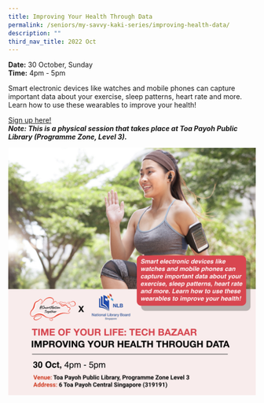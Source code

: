 ```yaml
---
title: Improving Your Health Through Data
permalink: /seniors/my-savvy-kaki-series/improving-health-data/
description: ""
third_nav_title: 2022 Oct
---
```

**Date:** 30 October, Sunday
<br> **Time:** 4pm - 5pm

Smart electronic devices like watches and mobile phones can capture important data about your exercise, sleep patterns, heart rate and more. Learn how to use these wearables to improve your health! 

[Sign up here!](https://www.eventbrite.sg/e/improving-your-health-through-data-toyl-x-tech-bazaar-tickets-430746352937?aff=odcleoeventsincollection) <br> ***Note: This is a physical session that takes place at Toa Payoh Public Library (Programme Zone, Level 3).*** 

![free talks on improving your health through data for seniors](/images/oct%202022/amp%20lab_30%20oct.jpeg)